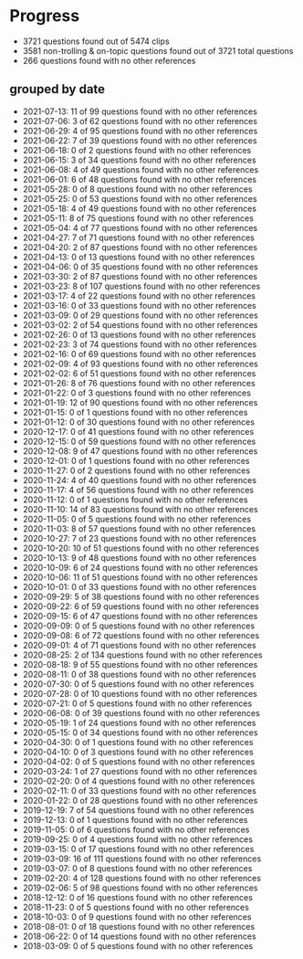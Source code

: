 # Progress
* 3721 questions found out of 5474 clips
* 3581 non-trolling & on-topic questions found out of 3721 total questions
* 266 questions found with no other references
## grouped by date
* 2021-07-13: 11 of 99 questions found with no other references
* 2021-07-06: 3 of 62 questions found with no other references
* 2021-06-29: 4 of 95 questions found with no other references
* 2021-06-22: 7 of 39 questions found with no other references
* 2021-06-18: 0 of 2 questions found with no other references
* 2021-06-15: 3 of 34 questions found with no other references
* 2021-06-08: 4 of 49 questions found with no other references
* 2021-06-01: 6 of 48 questions found with no other references
* 2021-05-28: 0 of 8 questions found with no other references
* 2021-05-25: 0 of 53 questions found with no other references
* 2021-05-18: 4 of 49 questions found with no other references
* 2021-05-11: 8 of 75 questions found with no other references
* 2021-05-04: 4 of 77 questions found with no other references
* 2021-04-27: 7 of 71 questions found with no other references
* 2021-04-20: 2 of 87 questions found with no other references
* 2021-04-13: 0 of 13 questions found with no other references
* 2021-04-06: 0 of 35 questions found with no other references
* 2021-03-30: 2 of 87 questions found with no other references
* 2021-03-23: 8 of 107 questions found with no other references
* 2021-03-17: 4 of 22 questions found with no other references
* 2021-03-16: 0 of 33 questions found with no other references
* 2021-03-09: 0 of 29 questions found with no other references
* 2021-03-02: 2 of 54 questions found with no other references
* 2021-02-26: 0 of 13 questions found with no other references
* 2021-02-23: 3 of 74 questions found with no other references
* 2021-02-16: 0 of 69 questions found with no other references
* 2021-02-09: 4 of 93 questions found with no other references
* 2021-02-02: 6 of 51 questions found with no other references
* 2021-01-26: 8 of 76 questions found with no other references
* 2021-01-22: 0 of 3 questions found with no other references
* 2021-01-19: 12 of 90 questions found with no other references
* 2021-01-15: 0 of 1 questions found with no other references
* 2021-01-12: 0 of 30 questions found with no other references
* 2020-12-17: 0 of 41 questions found with no other references
* 2020-12-15: 0 of 59 questions found with no other references
* 2020-12-08: 9 of 47 questions found with no other references
* 2020-12-01: 0 of 1 questions found with no other references
* 2020-11-27: 0 of 2 questions found with no other references
* 2020-11-24: 4 of 40 questions found with no other references
* 2020-11-17: 4 of 56 questions found with no other references
* 2020-11-12: 0 of 1 questions found with no other references
* 2020-11-10: 14 of 83 questions found with no other references
* 2020-11-05: 0 of 5 questions found with no other references
* 2020-11-03: 8 of 57 questions found with no other references
* 2020-10-27: 7 of 23 questions found with no other references
* 2020-10-20: 10 of 51 questions found with no other references
* 2020-10-13: 9 of 48 questions found with no other references
* 2020-10-09: 6 of 24 questions found with no other references
* 2020-10-06: 11 of 51 questions found with no other references
* 2020-10-01: 0 of 33 questions found with no other references
* 2020-09-29: 5 of 38 questions found with no other references
* 2020-09-22: 6 of 59 questions found with no other references
* 2020-09-15: 6 of 47 questions found with no other references
* 2020-09-09: 0 of 5 questions found with no other references
* 2020-09-08: 6 of 72 questions found with no other references
* 2020-09-01: 4 of 71 questions found with no other references
* 2020-08-25: 2 of 134 questions found with no other references
* 2020-08-18: 9 of 55 questions found with no other references
* 2020-08-11: 0 of 38 questions found with no other references
* 2020-07-30: 0 of 5 questions found with no other references
* 2020-07-28: 0 of 10 questions found with no other references
* 2020-07-21: 0 of 5 questions found with no other references
* 2020-06-08: 0 of 39 questions found with no other references
* 2020-05-19: 1 of 24 questions found with no other references
* 2020-05-15: 0 of 34 questions found with no other references
* 2020-04-30: 0 of 1 questions found with no other references
* 2020-04-10: 0 of 3 questions found with no other references
* 2020-04-02: 0 of 5 questions found with no other references
* 2020-03-24: 1 of 27 questions found with no other references
* 2020-02-20: 0 of 4 questions found with no other references
* 2020-02-11: 0 of 33 questions found with no other references
* 2020-01-22: 0 of 28 questions found with no other references
* 2019-12-19: 7 of 54 questions found with no other references
* 2019-12-13: 0 of 1 questions found with no other references
* 2019-11-05: 0 of 6 questions found with no other references
* 2019-09-25: 0 of 4 questions found with no other references
* 2019-03-15: 0 of 17 questions found with no other references
* 2019-03-09: 16 of 111 questions found with no other references
* 2019-03-07: 0 of 8 questions found with no other references
* 2019-02-20: 4 of 128 questions found with no other references
* 2019-02-06: 5 of 98 questions found with no other references
* 2018-12-12: 0 of 16 questions found with no other references
* 2018-11-23: 0 of 5 questions found with no other references
* 2018-10-03: 0 of 9 questions found with no other references
* 2018-08-01: 0 of 18 questions found with no other references
* 2018-06-22: 0 of 14 questions found with no other references
* 2018-03-09: 0 of 5 questions found with no other references
